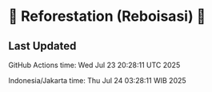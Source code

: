 
# 🌳 Reforestation (Reboisasi) 🌲

## Last Updated

GitHub Actions time: Wed Jul 23 20:28:11 UTC 2025

Indonesia/Jakarta time: Thu Jul 24 03:28:11 WIB 2025
